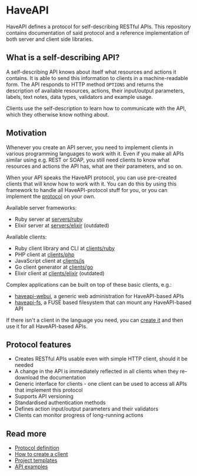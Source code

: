 HaveAPI
=======
HaveAPI defines a protocol for self-describing RESTful APIs. This repository
contains documentation of said protocol and a reference implementation of both
server and client side libraries.

## What is a self-describing API?
A self-describing API knows about itself what resources and actions it contains.
It is able to send this information to clients in a machine-readable form.
The API responds to HTTP method `OPTIONS` and returns the description
of available resources, actions, their input/output parameters, labels, text
notes, data types, validators and example usage.

Clients use the self-description to learn how to communicate with the API,
which they otherwise know nothing about.

## Motivation
Whenever you create an API server, you need to implement clients in various
programming languages to work with it. Even if you make all APIs similar using
e.g. REST or SOAP, you still need clients to know what resources and actions
the API has, what are their parameters, and so on.

When your API speaks the HaveAPI protocol, you can use pre-created clients that
will know how to work with it. You can do this by using this framework to
handle all HaveAPI-protocol stuff for you, or you can implement
the [protocol](doc/protocol.md) on your own.

Available server frameworks:

- Ruby server at [servers/ruby](servers/ruby)
- Elixir server at [servers/elixir](servers/elixir) (outdated)

Available clients:

- Ruby client library and CLI at [clients/ruby](clients/ruby)
- PHP client at [clients/php](clients/php)
- JavaScript client at [clients/js](clients/js)
- Go client generator at [clients/go](clients/go)
- Elixir client at [clients/elixir](clients/elixir) (outdated)

Complex applications can be built on top of these basic clients, e.g.:

- [haveapi-webui](https://github.com/vpsfreecz/haveapi-webui), a generic web
  administration for HaveAPI-based APIs
- [haveapi-fs](https://github.com/vpsfreecz/haveapi-fs), a FUSE based filesystem
  that can mount any HaveAPI-based API

If there isn't a client in the language you need, you can
[create it](doc/create-client.md) and then use it for all HaveAPI-based APIs.

## Protocol features
- Creates RESTful APIs usable even with simple HTTP client, should it be needed
- A change in the API is immediately reflected in all clients when they re-download the
  documentation
- Generic interface for clients - one client can be used to access all APIs
  that implement this protocol
- Supports API versioning
- Standardised authentication methods
- Defines action input/output parameters and their validators
- Clients can monitor progress of long-running actions

## Read more
 - [Protocol definition](doc/protocol.md)
 - [How to create a client](doc/create-client.md)
 - [Project templates](templates)
 - [API examples](examples)
